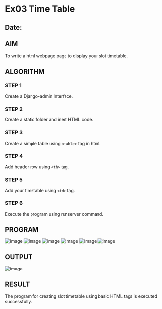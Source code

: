 # Ex03 Time Table
## Date:

## AIM
To write a html webpage page to display your slot timetable.

## ALGORITHM
### STEP 1
Create a Django-admin Interface.

### STEP 2
Create a static folder and inert HTML code.

### STEP 3
Create a simple table using ```<table>``` tag in html.

### STEP 4
Add header row using ```<th>``` tag.

### STEP 5
Add your timetable using ```<td>``` tag.

### STEP 6
Execute the program using runserver command.

## PROGRAM
![image](https://github.com/KAVIYASHANMUGAM19/slot/assets/155141139/aa2e5817-5196-4fea-844b-cbc4adedd86f)
![image](https://github.com/KAVIYASHANMUGAM19/slot/assets/155141139/736bc132-f14a-4c23-8003-c97763da2974)
![image](https://github.com/KAVIYASHANMUGAM19/slot/assets/155141139/10093a84-7928-41f5-aa84-906f7f81bb66)
![image](https://github.com/KAVIYASHANMUGAM19/slot/assets/155141139/1870d28b-db6b-4595-808b-7e8539c26860)
![image](https://github.com/KAVIYASHANMUGAM19/slot/assets/155141139/2d1baecd-c2c9-4985-af72-b199f09841c3)
![image](https://github.com/KAVIYASHANMUGAM19/slot/assets/155141139/da3e68a9-0793-4de5-80e8-804a217fba01)

## OUTPUT

![image](https://github.com/KAVIYASHANMUGAM19/slot/assets/155141139/781ed002-767e-44ac-be5e-fc82c3cfeb8a)

## RESULT
The program for creating slot timetable using basic HTML tags is executed successfully.
